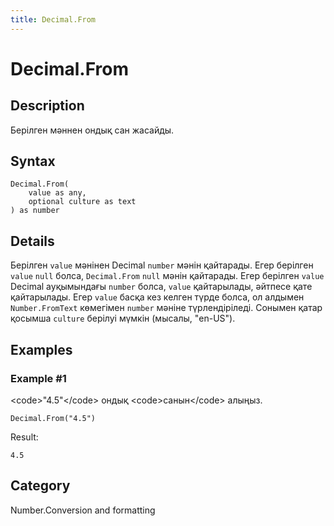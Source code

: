 ```yaml
---
title: Decimal.From
---
```


# Decimal.From


## Description

Берілген мәннен ондық сан жасайды.


## Syntax

```powerquery
Decimal.From(
    value as any,
    optional culture as text
) as number
```


## Details

Берілген <code>value</code> мәнінен Decimal <code>number</code> мәнін қайтарады. Егер берілген <code>value</code> <code>null</code> болса, <code>Decimal.From</code> <code>null</code> мәнін қайтарады. Егер берілген <code>value</code> Decimal ауқымындағы <code>number</code> болса, <code>value</code> қайтарылады, әйтпесе қате қайтарылады. Егер <code>value</code> басқа кез келген түрде болса, ол алдымен <code>Number.FromText</code> көмегімен <code>number</code> мәніне түрлендіріледі. Сонымен қатар қосымша <code>culture</code> берілуі мүмкін (мысалы, "en-US").


## Examples

### Example #1 
&lt;code&gt;&#34;4.5&#34;&lt;/code&gt; ондық &lt;code&gt;санын&lt;/code&gt; алыңыз.
```powerquery
Decimal.From("4.5")
```

Result: 
```powerquery
4.5
```




## Category
Number.Conversion and formatting
